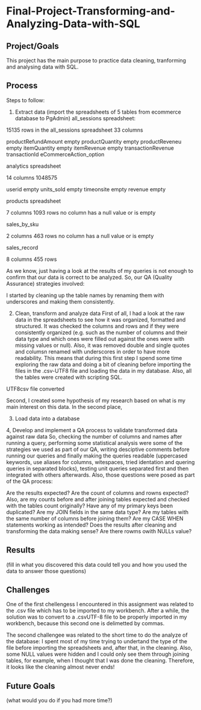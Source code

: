 # Final-Project-Transforming-and-Analyzing-Data-with-SQL

## Project/Goals
This project has the main purpose to practice data cleaning, tranforming and analysing data with SQL. 

## Process
Steps to follow:

1. Extract data (import the spreadsheets of 5 tables from ecommerce database to PgAdmin)
all_sessions spreadsheet:

15135 rows in the all_sessions spreadsheet 
33 columns

productRefundAmount empty
productQuantity empty
productReveneu empty
itemQuantity empty
itemRevenue empty
transactionRevenue
transactionId
eCommerceAction_option

analytics spreadsheet

14 columns
1048575

userid empty
units_sold empty
timeonsite empty
revenue empty

products spreadsheet

7 columns
1093 rows
no column has a null value or is empty

sales_by_sku

2 columns
463 rows
no column has a null value or is empty

sales_record

8 columns
455 rows

As we know, just having a look at the results of my queries is not enough to confirm that our data is correct to be analyzed. So, our QA (Quality Assurance) strategies involved:
  
I started by cleaning up the table names by renaming them with underscores and making them consistently.

2. Clean, transform and analyze data
First of all, I had a look at the raw data in the spreadsheets to see how it was organized, formatted and structured. It was checked the columns and rows and if they were consistently organized (e.g. such as the number of columns and their data type and which ones were filled out against the ones were with missing values or null). Also, it was removed double and single quotes and columsn renamed with underscores in order to have more readability. This means that during this first step I spend some time exploring the raw data and doing a bit of cleaning before importing the files in the .csv-UTF8 file and loading the data in my database. Also, all the tables were created with scripting SQL.

UTF8csv file converted

Second, I created some hypothesis of my research based on what is my main interest on this data. 
In the second place, 


3. Load data into a database

4, Develop and implement a QA process to validate transformed data against raw data
So, checking the number of columns and names after running a query, performing some statistical analysis were some of the strategies we used as part of our QA, writing desciptive comments before running our queries and finally making the queries readable (uppercased keywords, use aliases for columns, witespaces, tried identation and quering queries in separated blocks), testing unit queries separated first and then integrated with others afterwards. Also, those questions were posed as part of the QA process:

Are the results expected? Are the count of columns and rowns expected? Also, are my counts before and after joining tables expected and checked with the tables count originally?
Have any of my primary keys been duplicated?
Are my JOIN fields in the same data type? Are my tables with the same number of columns before joining them?
Are my CASE WHEN statements working as intended?
Does the results after cleaning and transforming the data making sense?
Are there rowms owith NULLs value?


## Results
(fill in what you discovered this data could tell you and how you used the data to answer those questions)

## Challenges 
One of the first chellengess I encountered in this assignment was related to the .csv file which has to be imported to my workbench. After a while, the solution was to convert to a .csvUTF-8 file to be properly imported in my workbench, because this second one is delimetted by commas.

The second challengee was related to the short time to do the analyze of the database: I spent most of my time trying to undertand the type of the file before importing the spreadsheets and, after that, in the cleaning. Also, some NULL values were hidden and I could only see them through joining tables, for example, when I thought that I was done the cleaning. Therefore, it looks like the cleaning almost never ends!

## Future Goals
(what would you do if you had more time?)
